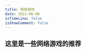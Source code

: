 ```yaml
---
title: 网络游戏
date: 2022-06-06
isTimeLine: false
isShowComment: false
---
```


## 这里是一些网络游戏的推荐

